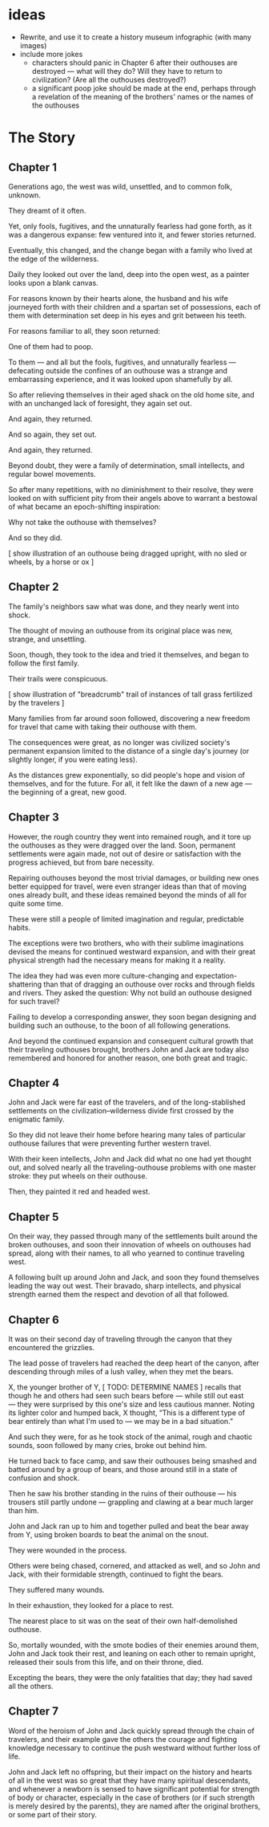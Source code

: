 # ideas

- Rewrite, and use it to create a history museum infographic (with many images)
- include more jokes
    - characters should panic in Chapter 6 after their outhouses are destroyed — what will they do? Will they have to return to civilization? (Are all the outhouses destroyed?)
    - a significant poop joke should be made at the end, perhaps through a revelation of the meaning of the brothers' names or the names of the outhouses

# The Story

## Chapter 1

Generations ago,
the west was wild, unsettled,
and to common folk, unknown.

They dreamt of it often.

Yet, only fools, fugitives, and the unnaturally fearless had gone forth, as it was a dangerous expanse:
few ventured into it,
and fewer stories returned.

Eventually, this changed, and the change began with a family who lived at the edge of the wilderness.

Daily they looked out over the land, deep into the open west, as a painter looks upon a blank canvas.

For reasons known by their hearts alone, the husband and his wife journeyed forth with their children and a spartan set of possessions, each of them with determination set deep in his eyes and grit between his teeth.

For reasons familiar to all,
they soon returned:

One of them had to poop.

To them — and all but the fools, fugitives, and unnaturally fearless — defecating outside the confines of an outhouse was a strange and embarrassing experience, and it was looked upon shamefully by all.

So after relieving themselves in their aged shack on the old home site, and with an unchanged lack of foresight, they again set out.

And again, they returned.

And so again, they set out.

And again, they returned.

Beyond doubt, they were a family of determination, small intellects, and regular bowel movements.

So after many repetitions, with no diminishment to their resolve, they were looked on with sufficient pity from their angels above to warrant a bestowal of what became an epoch-shifting inspiration:

Why not take the outhouse with themselves?

And so they did.

[ show illustration of an outhouse being dragged upright, with no sled or wheels, by a horse or ox ]

## Chapter 2

The family's neighbors saw what was done, and they nearly went into shock.

The thought of moving an outhouse from its original place was new, strange, and unsettling.

Soon, though, they took to the idea and tried it themselves, and began to follow the first family.

Their trails were conspicuous.

[ show illustration of "breadcrumb" trail of instances of tall grass fertilized by the travelers ]

Many families from far around soon followed, discovering a new freedom for travel that came with taking their outhouse with them.

The consequences were great, as no longer was civilized society's permanent expansion limited to the distance of a single day's journey (or slightly longer, if you were eating less).

As the distances grew exponentially, so did people's hope and vision of themselves, and for the future. For all, it felt like the dawn of a new age — the beginning of a great, new good.

## Chapter 3

However, the rough country they went into remained rough, and it tore up the outhouses as they were dragged over the land. Soon, permanent settlements were again made, not out of desire or satisfaction with the progress achieved, but from bare necessity.

Repairing outhouses beyond the most trivial damages, or building new ones better equipped for travel, were even stranger ideas than that of moving ones already built, and these ideas remained beyond the minds of all for quite some time.

These were still a people of limited imagination and regular, predictable habits.

The exceptions were two brothers, who with their sublime imaginations devised the means for continued westward expansion, and with their great physical strength had the necessary means for making it a reality.

The idea they had was even more culture-changing and expectation-shattering than that of dragging an outhouse over rocks and through fields and rivers.
They asked the question: Why not build an outhouse designed for such travel?

Failing to develop a corresponding answer, they soon began designing and building such an outhouse, to the boon of all following generations.

And beyond the continued expansion and consequent cultural growth that their traveling outhouses brought, brothers John and Jack are today also remembered and honored for another reason, one both great and tragic.

## Chapter 4

John and Jack were far east of the travelers, and of the long-stablished settlements on the civilization–wilderness divide first crossed by the enigmatic family.

So they did not leave their home before hearing many tales of particular outhouse failures that were preventing further western travel.

With their keen intellects, John and Jack did what no one had yet thought out, and solved nearly all the traveling-outhouse problems with one master stroke: they put wheels on their outhouse.

Then, they painted it red and headed west.

## Chapter 5

On their way, they passed through many of the settlements built around the broken outhouses, and soon their innovation of wheels on outhouses had spread, along with their names, to all who yearned to continue traveling west.

A following built up around John and Jack, and soon they found themselves leading the way out west. Their bravado, sharp intellects, and physical strength earned them the respect and devotion of all that followed.

## Chapter 6

It was on their second day of traveling through the canyon that they encountered the grizzlies.

The lead posse of travelers had reached the deep heart of the canyon, after descending through miles of a lush valley, when they met the bears.

X, the younger brother of Y, [ TODO: DETERMINE NAMES ] recalls that though he and others had seen such bears before — while still out east — they were surprised by this one's size and less cautious manner. Noting its lighter color and humped back, X thought, “This is a different type of bear entirely than what I'm used to — we may be in a bad situation.”

And such they were, for as he took stock of the animal, rough and chaotic sounds, soon followed by many cries, broke out behind him.

He turned back to face camp, and saw their outhouses being smashed and batted around by a group of bears, and those around still in a state of confusion and shock.

Then he saw his brother standing in the ruins of their outhouse — his trousers still partly undone — grappling and clawing at a bear much larger than him.

John and Jack ran up to him and together pulled and beat the bear away from Y, using broken boards to beat the animal on the snout.

They were wounded in the process.

Others were being chased, cornered, and attacked as well, and so John and Jack, with their formidable strength, continued to fight the bears.

They suffered many wounds.

In their exhaustion, they looked for a place to rest.

The nearest place to sit was on the seat of their own half-demolished outhouse.

So, mortally wounded, with the smote bodies of their enemies around them, John and Jack took their rest, and leaning on each other to remain upright, released their souls from this life, and on their throne, died.

Excepting the bears, they were the only fatalities that day; they had saved all the others.

## Chapter 7

Word of the heroism of John and Jack quickly spread through the chain of travelers, and their example gave the others the courage and fighting knowledge necessary to continue the push westward without further loss of life.

John and Jack left no offspring, but their impact on the history and hearts of all in the west was so great that they have many spiritual descendants, and whenever a newborn is sensed to have significant potential for strength of body or character, especially in the case of brothers (or if such strength is merely desired by the parents), they are named after the original brothers, or some part of their story.
